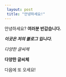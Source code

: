 ```yaml
---
 layout: post
 title: "안녕하세요!" 
---
```



 안녕하세요?
 **여러분 반갑습니다.** 

 ***이곳은 저의 블로그 입니다.***

 _다양한 글씨체_
 
 **다양한 글씨체**

 다음에 또 오세요!
